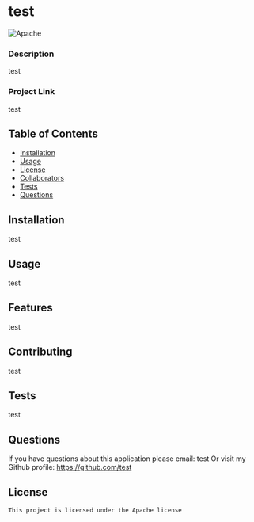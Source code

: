 # test
![Apache](https://img.shields.io/badge/License-Apache-blue.svg)
### Description
test

### Project Link
test

## Table of Contents
* [Installation](##Installation)
* [Usage](##Usage)
* [License](##License)
* [Collaborators](##Contributing)
* [Tests](##Test)
* [Questions](##Questions)

## Installation
test

## Usage
test

## Features
test

## Contributing
test

## Tests
test

## Questions
If you have questions about this application please email: test
Or visit my Github profile: https://github.com/test

## License

    This project is licensed under the Apache license